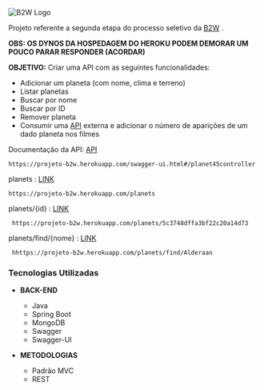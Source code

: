 ![B2W Logo](https://ri.b2w.digital/img/2013/logo.png)

Projeto referente a segunda etapa do processo seletivo da [B2W](https://www.devmedia.com.br/) .

**OBS: OS DYNOS DA HOSPEDAGEM DO HEROKU PODEM DEMORAR UM POUCO PARAR RESPONDER (ACORDAR)**

**OBJETIVO:**
Criar uma API com as seguintes funcionalidades:
- Adicionar um planeta (com nome, clima e terreno)
- Listar planetas
- Buscar por nome
- Buscar por ID
- Remover planeta
- Consumir uma [API](https://swapi.co/) externa e adicionar o número de aparições de um dado planeta nos filmes



Documentação da API: [API](https://projeto-b2w.herokuapp.com/swagger-ui.html#/planet45controller) 


    https://projeto-b2w.herokuapp.com/swagger-ui.html#/planet45controller
    
    
  planets : [LINK](https://projeto-b2w.herokuapp.com/planets) 


    https://projeto-b2w.herokuapp.com/planets
   
       
planets/{id} : [LINK](https://projeto-b2w.herokuapp.com/planets/5c3748dffa3bf22c20a14d73) 


     https://projeto-b2w.herokuapp.com/planets/5c3748dffa3bf22c20a14d73
  
         
planets/find/{nome} : [LINK](https://projeto-b2w.herokuapp.com/planets/find/Alderaan) 


     hhttps://projeto-b2w.herokuapp.com/planets/find/Alderaan
    

    
    
    
### Tecnologias Utilizadas ###


   - **BACK-END**  
   
     - Java
     - Spring Boot 
     - MongoDB
     - Swagger
     - Swagger-UI
     

 - **METODOLOGIAS**  
   
     - Padrão MVC
     - REST
   
      
